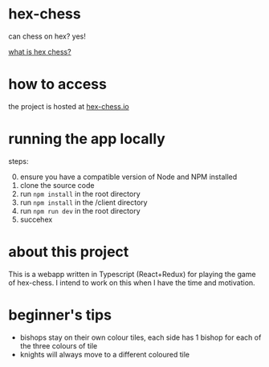 # hex-chess
can chess on hex? yes!

[what is hex chess?](https://www.youtube.com/watch?v=bgR3yESAEVE)

# how to access 

the project is hosted at [hex-chess.io](https://www.hex-chess.io/)

# running the app locally

steps:

0. ensure you have a compatible version of Node and NPM installed
1. clone the source code
2. run `npm install` in the root directory
3. run `npm install` in the /client directory
4. run `npm run dev` in the root directory
5. succehex

# about this project

This is a webapp written in Typescript (React+Redux) for playing the game of hex-chess. I intend to work on this when I have the time and motivation.

# beginner's tips
- bishops stay on their own colour tiles, each side has 1 bishop for each of the three colours of tile
- knights will always move to a different coloured tile
